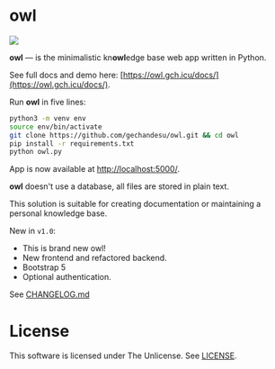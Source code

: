 # owl

![](https://img.shields.io/badge/owl-v1.0-%2300f)

**owl** — is the minimalistic kn**owl**edge base web app written in Python.

See full docs and demo here: [https://owl.gch.icu/docs/](https://owl.gch.icu/docs/).

Run **owl** in five lines:

```bash
python3 -m venv env
source env/bin/activate
git clone https://github.com/gechandesu/owl.git && cd owl
pip install -r requirements.txt
python owl.py
```

App is now available at [http://localhost:5000/](http://localhost:5000/).

**owl** doesn't use a database, all files are stored in plain text.

This solution is suitable for creating documentation or maintaining a personal knowledge base.

New in `v1.0`:
- This is brand new owl!
- New frontend and refactored backend.
- Bootstrap 5
- Optional authentication.

See [CHANGELOG.md](CHANGELOG.md)

# License

This software is licensed under The Unlicense. See [LICENSE](LICENSE).

